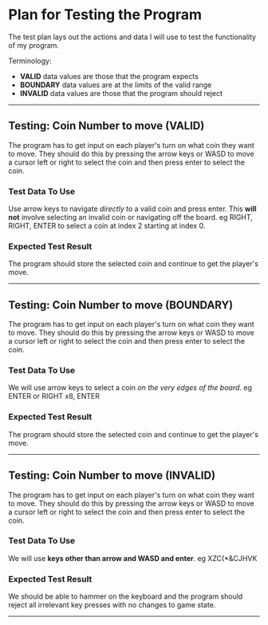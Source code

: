 # Plan for Testing the Program

The test plan lays out the actions and data I will use to test the functionality of my program.

Terminology:

- **VALID** data values are those that the program expects
- **BOUNDARY** data values are at the limits of the valid range
- **INVALID** data values are those that the program should reject

---

## Testing: Coin Number to move **(VALID)**
The program has to get input on each player's turn on what coin they want to move. They should do this by pressing the arrow keys or WASD to move a cursor left or right to select the coin and then press enter to select the coin.
### Test Data To Use
Use arrow keys to navigate *directly* to a valid coin and press enter. This **will not** involve selecting an invalid coin or navigating off the board. 
eg RIGHT, RIGHT, ENTER to select a coin at index 2 starting at index 0.
### Expected Test Result
The program should store the selected coin and continue to get the player's move.

---

## Testing: Coin Number to move **(BOUNDARY)**
The program has to get input on each player's turn on what coin they want to move. They should do this by pressing the arrow keys or WASD to move a cursor left or right to select the coin and then press enter to select the coin.
### Test Data To Use
We will use arrow keys to select a coin *on the very edges of the board*.
eg ENTER or RIGHT x8, ENTER
### Expected Test Result
The program should store the selected coin and continue to get the player's move.

---

## Testing: Coin Number to move **(INVALID)**
The program has to get input on each player's turn on what coin they want to move. They should do this by pressing the arrow keys or WASD to move a cursor left or right to select the coin and then press enter to select the coin.
### Test Data To Use
We will use **keys other than arrow and WASD and enter**.
eg XZC(*&CJHVK
### Expected Test Result
We should be able to hammer on the keyboard and the program should reject all irrelevant key presses with no changes to game state.

---
